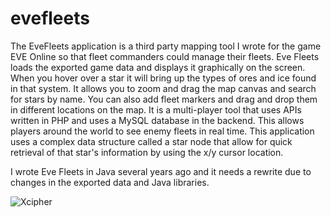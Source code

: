# evefleets
The EveFleets application is a third party mapping tool I wrote for the game EVE Online so that fleet commanders could manage their fleets. Eve Fleets loads the exported game data and displays it graphically on the screen. When you hover over a star it will bring up the types of ores and ice found in that system. It allows you to zoom and drag the map canvas and search for stars by name. You can also add fleet markers and drag and drop them in different locations on the map. It is a multi-player tool that uses APIs written in PHP and uses a MySQL database in the backend. This allows players around the world to see enemy fleets in real time. This application uses a complex data structure called a star node that allow for quick retrieval of that star's information by using the x/y cursor location.

I wrote Eve Fleets in Java several years ago and it needs a rewrite due to changes in the exported data and Java libraries.

![Xcipher](https://github.com/TAllenLucas/evefleets/blob/Master/eve.jpg?raw=true)
